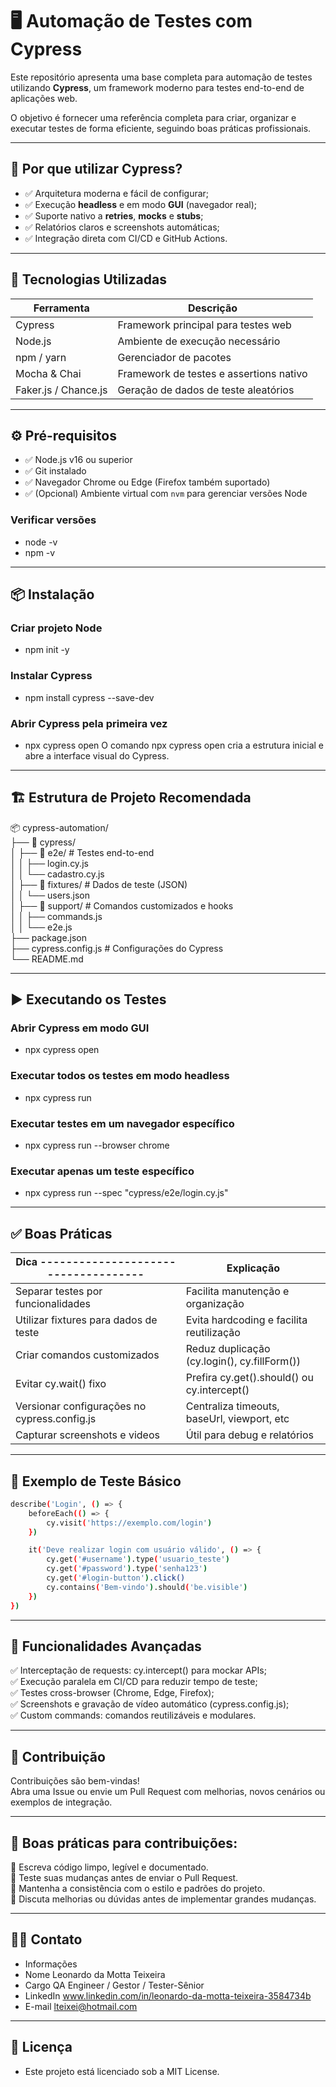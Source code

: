 # 🖥️ Automação de Testes com Cypress

Este repositório apresenta uma base completa para automação de testes utilizando **Cypress**, um framework moderno para testes end-to-end de aplicações web.  

O objetivo é fornecer uma referência completa para criar, organizar e executar testes de forma eficiente, seguindo boas práticas profissionais.

---

## 🚀 Por que utilizar Cypress?

- ✅ Arquitetura moderna e fácil de configurar;  
- ✅ Execução **headless** e em modo **GUI** (navegador real);  
- ✅ Suporte nativo a **retries**, **mocks** e **stubs**;  
- ✅ Relatórios claros e screenshots automáticas;  
- ✅ Integração direta com CI/CD e GitHub Actions.

---

## 🧰 Tecnologias Utilizadas

| Ferramenta           | Descrição                                 |
|---------------------|--------------------------------------------|
| Cypress             | Framework principal para testes web        |
| Node.js             | Ambiente de execução necessário            |
| npm / yarn          | Gerenciador de pacotes                     |
| Mocha & Chai        | Framework de testes e assertions nativo    |
| Faker.js / Chance.js| Geração de dados de teste aleatórios       |

---

## ⚙️ Pré-requisitos  
  
- ✅ Node.js v16 ou superior  
- ✅ Git instalado  
- ✅ Navegador Chrome ou Edge (Firefox também suportado)  
- ✅ (Opcional) Ambiente virtual com `nvm` para gerenciar versões Node


### Verificar versões
- node -v  
- npm -v

---

## 📦 Instalação
### Criar projeto Node
- npm init -y

### Instalar Cypress
- npm install cypress --save-dev

### Abrir Cypress pela primeira vez
- npx cypress open
O comando npx cypress open cria a estrutura inicial e abre a interface visual do Cypress.

---

## 🏗 Estrutura de Projeto Recomendada
📦 cypress-automation/  
├── 📁 cypress/  
│   ├── 📁 e2e/                # Testes end-to-end  
│   │   ├── login.cy.js  
│   │   └── cadastro.cy.js  
│   ├── 📁 fixtures/           # Dados de teste (JSON)  
│   │   └── users.json  
│   ├── 📁 support/            # Comandos customizados e hooks  
│   │   ├── commands.js  
│   │   └── e2e.js  
├── package.json  
├── cypress.config.js          # Configurações do Cypress  
└── README.md  

---

## ▶️ Executando os Testes
### Abrir Cypress em modo GUI
- npx cypress open

### Executar todos os testes em modo headless
- npx cypress run

### Executar testes em um navegador específico
- npx cypress run --browser chrome

### Executar apenas um teste específico
- npx cypress run --spec "cypress/e2e/login.cy.js"

---

## ✅ Boas Práticas

| Dica          ------------------------------------ | Explicação                                      |
|----------------------------------------------------|-------------------------------------------------|
| Separar testes por funcionalidades                 | Facilita manutenção e organização               |
| Utilizar fixtures para dados de teste              | Evita hardcoding e facilita reutilização        |
| Criar comandos customizados                        | Reduz duplicação (cy.login(), cy.fillForm())    |
| Evitar cy.wait() fixo                              | Prefira cy.get().should() ou cy.intercept()     |
| Versionar configurações no cypress.config.js       | Centraliza timeouts, baseUrl, viewport, etc     |
| Capturar screenshots e videos                      | Útil para debug e relatórios                    |

---

## 🔎 Exemplo de Teste Básico

```bash
describe('Login', () => {
    beforeEach(() => {
        cy.visit('https://exemplo.com/login')
    })

    it('Deve realizar login com usuário válido', () => {
        cy.get('#username').type('usuario_teste')
        cy.get('#password').type('senha123')
        cy.get('#login-button').click()
        cy.contains('Bem-vindo').should('be.visible')
    })
})
```
---

## 🔮 Funcionalidades Avançadas

✅ Interceptação de requests: cy.intercept() para mockar APIs;  
✅ Execução paralela em CI/CD para reduzir tempo de teste;  
✅ Testes cross-browser (Chrome, Edge, Firefox);  
✅ Screenshots e gravação de vídeo automático (cypress.config.js);  
✅ Custom commands: comandos reutilizáveis e modulares.  

---

## 🤝 Contribuição

Contribuições são bem-vindas!  
Abra uma Issue ou envie um Pull Request com melhorias, novos cenários ou exemplos de integração.

---

## 🤝 Boas práticas para contribuições:

📌 Escreva código limpo, legível e documentado.  
📌 Teste suas mudanças antes de enviar o Pull Request.  
📌 Mantenha a consistência com o estilo e padrões do projeto.  
📌 Discuta melhorias ou dúvidas antes de implementar grandes mudanças.

---

## 👩‍💻 Contato

- Informações	
- Nome	Leonardo da Motta Teixeira  
- Cargo	QA Engineer / Gestor / Tester-Sênior  
- LinkedIn	www.linkedin.com/in/leonardo-da-motta-teixeira-3584734b  
- E-mail	lteixei@hotmail.com  

---

## 📝 Licença

- Este projeto está licenciado sob a MIT License.



